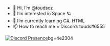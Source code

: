 - 👋 Hi, I’m @toudscz
- 👀 I’m interested in Space 🪐
- 🌱 I’m currently learning C#, HTML
- 📫 How to reach me = Discord: touds#6555

[![Discord Presence](https://lanyard.cnrad.dev/api/699240084913913918)](https://discord.com/users/699240084913913918)bg=4e2304

<!---
NikolaNepozitek/NikolaNepozitek is a ✨ special ✨ repository because its `README.md` (this file) appears on your GitHub profile.
You can click the Preview link to take a look at your changes.
--->
